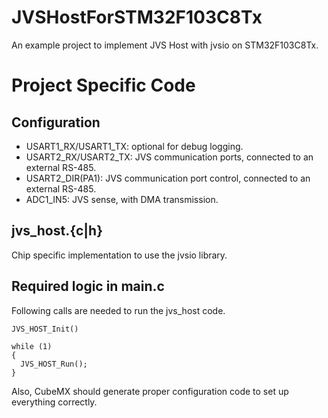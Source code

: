 # JVSHostForSTM32F103C8Tx
An example project to implement JVS Host with jvsio on STM32F103C8Tx.

# Project Specific Code
## Configuration
- USART1_RX/USART1_TX: optional for debug logging.
- USART2_RX/USART2_TX: JVS communication ports, connected to an external RS-485.
- USART2_DIR(PA1): JVS communication port control, connected to an external RS-485.
- ADC1_IN5: JVS sense, with DMA transmission.

## jvs_host.{c|h}
Chip specific implementation to use the jvsio library.

## Required logic in main.c
Following calls are needed to run the jvs_host code.
```
JVS_HOST_Init()

while (1)
{
  JVS_HOST_Run();
}
```
Also, CubeMX should generate proper configuration code to set up everything correctly.

